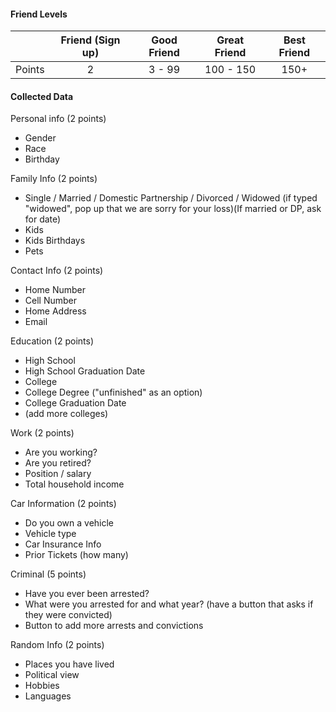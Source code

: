#### Friend Levels

|        | Friend (Sign up) | Good Friend | Great Friend     | Best Friend  |
|--------|:----------------:|:-----------:|:----------------:|:------------:|
| Points | 2                | 3 - 99      | 100 - 150        | 150+         |

#### Collected Data

Personal info (2 points)
* Gender
* Race
* Birthday

Family Info (2 points)
* Single / Married / Domestic Partnership / Divorced / Widowed (if typed "widowed", pop up that we are sorry for your loss)(If married or DP, ask for date)
* Kids
* Kids Birthdays
* Pets

Contact Info (2 points)
* Home Number
* Cell Number
* Home Address
* Email

Education (2 points)
* High School
* High School Graduation Date
* College
* College Degree ("unfinished" as an option)
* College Graduation Date
* (add more colleges)

Work  (2 points)
* Are you working?
* Are you retired?
* Position / salary
* Total household income

Car Information (2 points)
* Do you own a vehicle
* Vehicle type
* Car Insurance Info
* Prior Tickets (how many)

Criminal  (5 points)
* Have you ever been arrested?
* What were you arrested for and what year? (have a button that asks if they were convicted)
* Button to add more arrests and convictions

Random Info (2 points)
* Places you have lived
* Political view
* Hobbies
* Languages